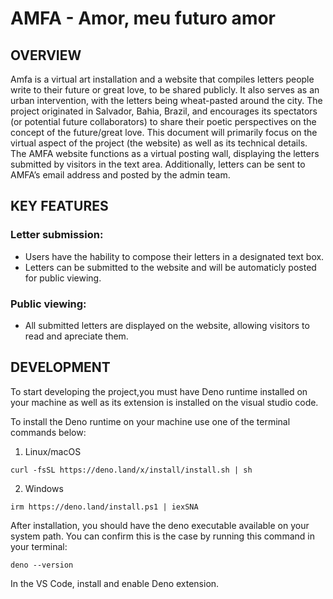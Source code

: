 # AMFA - Amor, meu futuro amor

## OVERVIEW

Amfa is a virtual art installation and a website that compiles letters people write to their future or great love, to be shared publicly. It also serves as an urban intervention, with the letters being wheat-pasted around the city. The project originated in Salvador, Bahia, Brazil, and encourages its spectators (or potential future collaborators) to share their poetic perspectives on the concept of the future/great love. This document will primarily focus on the virtual aspect of the project (the website) as well as its technical details. The AMFA website functions as a virtual posting wall, displaying the letters submitted by visitors in the text area. Additionally, letters can be sent to AMFA’s email address and posted by the admin team.

## KEY FEATURES

### Letter submission:

- Users have the hability to compose their letters in a designated text box.
- Letters can be submitted to the website and will be automaticly posted for public viewing.

### Public viewing:

- All submitted letters are displayed on the website, allowing visitors to read and apreciate them.

## DEVELOPMENT

To start developing the project,you must have Deno runtime installed on your machine as well as its extension is installed on the visual studio code.

To install the Deno runtime on your machine use one of the terminal commands below:

1. Linux/macOS
```shell
curl -fsSL https://deno.land/x/install/install.sh | sh
```

2. Windows
```shell
irm https://deno.land/install.ps1 | iexSNA
```

After installation, you should have the deno executable available on your system path. You can confirm this is the case by running this command in your terminal:

```shell
deno --version
```

In the VS Code, install and enable Deno extension.

